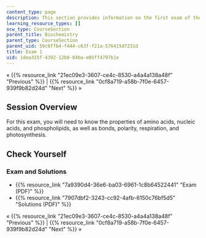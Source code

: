 ```yaml
---
content_type: page
description: This section provides information on the first exam of the course.
learning_resource_types: []
ocw_type: CourseSection
parent_title: Biochemistry
parent_type: CourseSection
parent_uid: 59c0ffb4-f444-c63f-f21a-576415d7231d
title: Exam 1
uid: 1dea315f-4392-12b8-84ba-e05ff4797b1e
---
```


« {{% resource_link "21ec09e3-3607-ce4c-8530-a4a4a138a48f" "Previous" %}} | {{% resource_link "0cf8a719-a58b-7f0e-6457-939f9b82d24d" "Next" %}} »

Session Overview
----------------

For this exam, you will need to know the properties of amino acids, nucleic acids, and phospholipids, as well as bonds, polarity, respiration, and photosynthesis.

Check Yourself
--------------

### Exam and Solutions

*   {{% resource_link "7a9390d4-36e6-ba03-6961-1c8b64522441" "Exam (PDF)" %}}
*   {{% resource_link "7907dbf2-3243-cc92-4afb-6150c76bf5d5" "Solutions (PDF)" %}}

« {{% resource_link "21ec09e3-3607-ce4c-8530-a4a4a138a48f" "Previous" %}} | {{% resource_link "0cf8a719-a58b-7f0e-6457-939f9b82d24d" "Next" %}} »